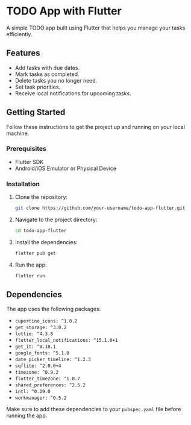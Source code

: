 # TODO App with Flutter

A simple TODO app built using Flutter that helps you manage your tasks efficiently.

## Features

- Add tasks with due dates.
- Mark tasks as completed.
- Delete tasks you no longer need.
- Set task priorities.
- Receive local notifications for upcoming tasks.

## Getting Started

Follow these instructions to get the project up and running on your local machine.

### Prerequisites

- Flutter SDK
- Android/iOS Emulator or Physical Device

### Installation

1. Clone the repository:

   ```bash
   git clone https://github.com/your-username/todo-app-flutter.git
   ```

2. Navigate to the project directory:

   ```bash
   cd todo-app-flutter
   ```

3. Install the dependencies:

   ```bash
   flutter pub get
   ```

4. Run the app:

   ```bash
   flutter run
   ```

## Dependencies

The app uses the following packages:

- `cupertino_icons: ^1.0.2`
- `get_storage: ^3.0.2`
- `lottie: ^4.3.8`
- `flutter_local_notifications: ^15.1.0+1`
- `get_it: ^0.18.1`
- `google_fonts: ^5.1.0`
- `date_picker_timeline: ^1.2.3`
- `sqflite: ^2.0.0+4`
- `timezone: ^0.9.2`
- `flutter_timezone: ^1.0.7`
- `shared_preferences: ^2.5.2`
- `intl: ^0.19.0`
- `workmanager: ^0.5.2`


Make sure to add these dependencies to your `pubspec.yaml` file before running the app.
